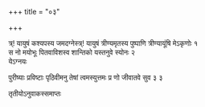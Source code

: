 +++
title = "०३"

+++

 

त्र्\! यायुषं कश्यपस्य जमदग्नेस्त्र्\! यायुषं त्रीण्यमृतस्य पुष्पाणि
त्रीण्यायूंषि मेऽकृणोः १   
स नो मयोभूः पितवाविशस्व शान्तिको
यस्तनुवे स्योनः २   
येऽग्नयः 

पुरीष्याः प्रविष्टाः पृठिवीमनु तेषां त्वमस्युत्तमः प्र णो जीवातवे सुव ३
३   


तृतीयोऽनुवाकस्समाप्तः 
